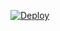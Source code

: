 



[![Deploy](https://www.herokucdn.com/deploy/button.png)](https://heroku.com/deploy?template=https://github.com/madhuri1127/slack1)



